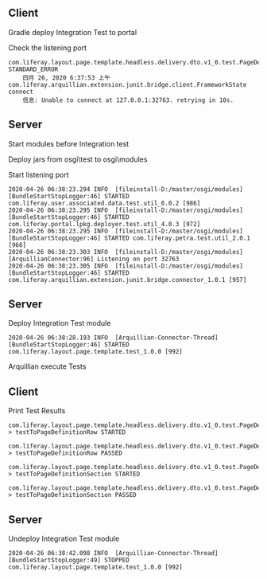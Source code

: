 ## Client
Gradle deploy Integration Test to portal

Check the listening port

    com.liferay.layout.page.template.headless.delivery.dto.v1_0.test.PageDefinitionConverterUtilTest STANDARD_ERROR
        四月 26, 2020 6:37:53 上午 com.liferay.arquillian.extension.junit.bridge.client.FrameworkState connect
        信息: Unable to connect at 127.0.0.1:32763. retrying in 10s.

## Server

Start modules before Integration test

Deploy jars from osgi\test to osgi\modules

Start listening port

    2020-04-26 06:38:23.294 INFO  [fileinstall-D:/master/osgi/modules][BundleStartStopLogger:46] STARTED com.liferay.user.associated.data.test.util_6.0.2 [986]
    2020-04-26 06:38:23.295 INFO  [fileinstall-D:/master/osgi/modules][BundleStartStopLogger:46] STARTED com.liferay.portal.lpkg.deployer.test.util_4.0.3 [972]
    2020-04-26 06:38:23.295 INFO  [fileinstall-D:/master/osgi/modules][BundleStartStopLogger:46] STARTED com.liferay.petra.test.util_2.0.1 [968]
    2020-04-26 06:38:23.303 INFO  [fileinstall-D:/master/osgi/modules][ArquillianConnector:96] Listening on port 32763
    2020-04-26 06:38:23.305 INFO  [fileinstall-D:/master/osgi/modules][BundleStartStopLogger:46] STARTED com.liferay.arquillian.extension.junit.bridge.connector_1.0.1 [957]

## Server

Deploy Integration Test module

    2020-04-26 06:38:28.193 INFO  [Arquillian-Connector-Thread][BundleStartStopLogger:46] STARTED com.liferay.layout.page.template.test_1.0.0 [992]

Arquillian execute Tests

## Client
Print Test Results

    com.liferay.layout.page.template.headless.delivery.dto.v1_0.test.PageDefinitionConverterUtilTest > testToPageDefinitionRow STARTED

    com.liferay.layout.page.template.headless.delivery.dto.v1_0.test.PageDefinitionConverterUtilTest > testToPageDefinitionRow PASSED

    com.liferay.layout.page.template.headless.delivery.dto.v1_0.test.PageDefinitionConverterUtilTest > testToPageDefinitionSection STARTED

    com.liferay.layout.page.template.headless.delivery.dto.v1_0.test.PageDefinitionConverterUtilTest > testToPageDefinitionSection PASSED

## Server
Undeploy Integration Test module

    2020-04-26 06:38:42.098 INFO  [Arquillian-Connector-Thread][BundleStartStopLogger:49] STOPPED com.liferay.layout.page.template.test_1.0.0 [992]
